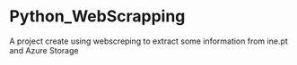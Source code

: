 # Python_WebScrapping
A project create using webscreping to extract some information from ine.pt and Azure Storage
